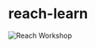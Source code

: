 # reach-learn

![Reach Workshop](https://user-images.githubusercontent.com/23183451/124840768-b057e100-dfc6-11eb-8b5d-9e27bd4277f8.png)
